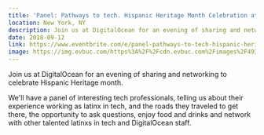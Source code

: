 ```yaml
---
title: 'Panel: Pathways to tech. Hispanic Heritage Month Celebration at DigitalOcean'
location: New York, NY
description: Join us at DigitalOcean for an evening of sharing and networking to celebrate Hispanic Heritage month.
date: 2018-09-12
link: https://www.eventbrite.com/e/panel-pathways-to-tech-hispanic-heritage-month-celebration-at-digitalocean-tickets-49340119626
image: https://img.evbuc.com/https%3A%2F%2Fcdn.evbuc.com%2Fimages%2F49318751%2F249256871414%2F1%2Foriginal.jpg?w=800&auto=compress&rect=0%2C0%2C2160%2C1080&s=13fa52f617e3dc17e65fd44e055ed63b
---
```


Join us at DigitalOcean for an evening of sharing and networking to celebrate Hispanic Heritage month.

We'll have a panel of interesting tech professionals, telling us about their experience working as latinx in tech, and the roads they traveled to get there, the opportunity to ask questions, enjoy food and drinks and network with other talented latinxs in tech and DigitalOcean staff.
